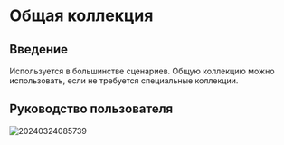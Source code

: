# Общая коллекция

<PluginInfo name="data-source-main"></PluginInfo>

## Введение
Используется в большинстве сценариев. Общую коллекцию можно использовать, если не требуется специальные коллекции.

## Руководство пользователя

![20240324085739](https://static-docs.nocobase.com/20240324085739.png)
